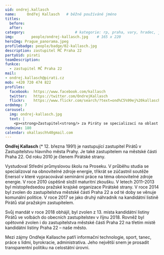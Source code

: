 ```yaml
---
uid: ondrej.kallasch
name:     Ondřej Kallasch  	# běžně používáné jméno
titles:
  before:
  after:
category:                       # kategorie: rp, praha, vary, hradec, jmk, senat
img: 		people/ondrej-kallasch.jpg    # 165 x 220
heroImg: Prague_panorama.jpeg
profilebadge: people/badge/02-kallasch.jpg
description: zastupitel MČ Praha 22
partyUid: pirati
teamDescription:
funkce: 
  - zastupitel MČ Praha 22
mail:
- ondrej.kallasch@pirati.cz
mob: +420 720 474 822
profiles:
  facebook:  https://www.facebook.com/kallasch
  twitter:   https://twitter.com/OndrejKallasch
  flickr:    https://www.flickr.com/search/?text=ond%C5%99ej%20kallasch
ordmhmp: 7
carousel:
  img: ondrej-kallasch.jpg
  text: |
    <p><strong>Zastupitel<strong/> za Piráty se specializací na oblast informatiky, člen předsednictva krajského sdružení Pirátů v Praze. </p>
redmine: 180
calendar: okallasch%40gmail.com
---
```


**Ondřej Kallasch** (* 12. března 1991) je nastupující zastupitel Pirátů v Zastupitelstvu hlavního města Prahy. Je také zastupitelem na městské části Praha 22. Od roku 2010 je členem Pirátské strany. 

Vystudoval Střední průmyslovou školu na Proseku. V průběhu studia se specializoval na obnovitelné zdroje energie, třikrát se zúčastnil soutěže Enersol v které vypracovával seminární práce na téma obnovitelné zdroje energie. V roce 2010 úspěšně složil maturitní zkoušku. V letech 2011–2013 byl místopředsedou pražské krajské organizace Pirátské strany. V roce 2014 byl zvolen do zastupitelstva městské části Praha 22 a od té doby se věnuje komunální politice. V roce 2017 se jako druhý náhradník na kandidátní listině Pirátů stal pražským zastupitelem.

Svůj mandát v roce 2018 obhájil, byl zvolen z 13. místa kandidátní listiny Pirátů ve volbách do obecních zastupitelstev v říjnu 2018. Rovněž byl opětovně zvolen i do zastupitelstva městské části Praha 22 na třetím místě kandidátní listiny Praha 22 – naše město.

Mezi zájmy Ondřeje Kallasche patří informační technologie, sport, tanec, práce s lidmi, byrokracie, administrativa. Jeho největší snem je prosadit transparentní politiku na celostátní úrovni. 

